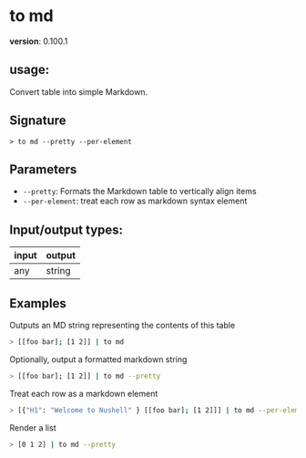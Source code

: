 # to md

**version**: 0.100.1

## **usage**:

Convert table into simple Markdown.

## Signature

`> to md --pretty --per-element`

## Parameters

- `--pretty`: Formats the Markdown table to vertically align items
- `--per-element`: treat each row as markdown syntax element

## Input/output types:

| input | output |
| ----- | ------ |
| any   | string |

## Examples

Outputs an MD string representing the contents of this table

```bash
> [[foo bar]; [1 2]] | to md
```

Optionally, output a formatted markdown string

```bash
> [[foo bar]; [1 2]] | to md --pretty
```

Treat each row as a markdown element

```bash
> [{"H1": "Welcome to Nushell" } [[foo bar]; [1 2]]] | to md --per-element --pretty
```

Render a list

```bash
> [0 1 2] | to md --pretty
```
